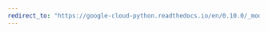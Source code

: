 ```yaml
---
redirect_to: "https://google-cloud-python.readthedocs.io/en/0.10.0/_modules/gcloud/connection.html"
---
```

